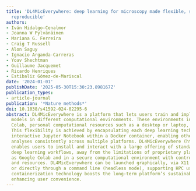 ```yaml
---
title: 'DL4MicEverywhere: deep learning for microscopy made flexible, shareable and
  reproducible'
authors:
- Iván Hidalgo-Cenalmor
- Joanna W Pylvänäinen
- Mariana G. Ferreira
- Craig T Russell
- Alon Saguy
- Ignacio Arganda-Carreras
- Yoav Shechtman
- Guillaume Jacquemet
- Ricardo Henriques
- Estibaliz Gómez-de-Mariscal
date: '2024-01-01'
publishDate: '2025-05-30T15:30:23.898167Z'
publication_types:
- article-journal
publication: '*Nature methods*'
doi: 10.1038/s41592-024-02295-6
abstract: DL4MicEverywhere is a platform that lets users train and implement their
  models in different computational environments. These environments include Google
  Colab, personal computational resources such as a desktop or laptop, and HPC systems.
  This flexibility is achieved by encapsulating each deep learning technique in an
  interactive Jupyter Notebook within a Docker container, enabling others to replicate
  analyses consistently across multiple platforms. DL4MicEverywhere (https://github.com/HenriquesLab/DL4MicEverywhere)
  enables users to install and interact with a large offering of standardized, user-friendly
  deep learning workflows, away from the limitations of proprietary platforms such
  as Google Colab and in a secure computational environment with controlled data privacy
  and resources. DL4MicEverywhere can be launched graphically, via X11 forwarding,
  or directly through a command line (headless mode), supporting HPC usage. This cross-platform
  containerization technology boosts the long-term platform’s sustainability and reproducibility,
  enhancing user convenience.
---
```


